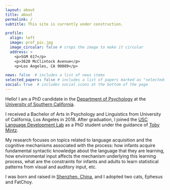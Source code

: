 ```yaml
---
layout: about
title: about
permalink: /
subtitle: This site is currently under construction.

profile:
  align: left
  image: prof_pic.jpg
  image_circular: false # crops the image to make it circular
  address: >
    <p>SGM 617</p>
    <p>3620 McClintock Avenue</p>
    <p>Los Angeles, CA 90089</p>

news: false  # includes a list of news items
selected_papers: false # includes a list of papers marked as "selected={true}"
social: true  # includes social icons at the bottom of the page
---
```


Hello! I am a PhD candidate in the [Department of Psychology](https://dornsife.usc.edu/psyc/) at the [University of Southern California](https://www.usc.edu/). 

I received a Bachelor of Arts in Psychology and Linguistics from University of California, Los Angeles in 2018. After graduation, I joined the [USC Language Development Lab](https://dornsife.usc.edu/labs/langdevlab) as a PhD student under the guidance of [Toby Mintz](https://dornsife.usc.edu/tobenmintz). 

My research focuses on topics related to language acquisition and the cognitive mechanisms associated with the process: how infants acquire fundamental syntactic knowledge about the language that they are learning, how environmental input affects the mechanism underlying this learning process, what are the constraints for infants and adults to learn statistical patterns from visual and auditory input, etc. 

I was born and raised in [Shenzhen, China](https://en.wikipedia.org/wiki/Shenzhen), and I adopted two cats, Ephesus and FatChoy. 

